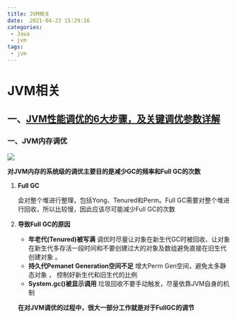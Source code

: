 ```yaml
---
title: JVM相关
date:  2021-04-23 15:29:16  
categories: 
 - Java
 - jvm
tags: 
 - jvm
---
```


# JVM相关

## 一、[JVM性能调优的6大步骤，及关键调优参数详解](https://zhuanlan.zhihu.com/p/222718783)

### 一、JVM内存调优

![](https://fastly.jsdelivr.net/gh/znej/pic/picgo/image-20210423154342856.png)

**对JVM内存的系统级的调优主要目的是减少GC的频率和Full GC的次数**

1. **Full GC**

   会对整个堆进行整理，包括Yong、Tenured和Perm。Full GC需要对整个堆进行回收，所以比较慢，因此应该尽可能减少Full GC的次数

2. **导致Full GC的原因**

   - **年老代(Tenured)被写满**  调优时尽量让对象在新生代GC时被回收、让对象在新生代多存活一段时间和不要创建过大的对象及数组避免直接在旧生代创建对象 。
   - **持久代Pemanet Generation空间不足**  增大Perm Gen空间，避免太多静态对象 ， 控制好新生代和旧生代的比例
   - **System.gc()被显示调用**  垃圾回收不要手动触发，尽量依靠JVM自身的机制

   **在对JVM调优的过程中，很大一部分工作就是对于FullGC的调节**

